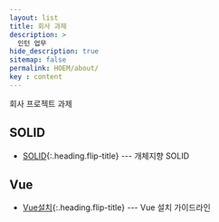 ```yaml
---
layout: list
title: 회사 과제
description: >
  인턴 업무
hide_description: true
sitemap: false
permalink: HOEM/about/
key : content
---
```


회사 프로젝트 과제

## SOLID
* [SOLID]{:.heading.flip-title} --- 개체지향 SOLID

## Vue
* [Vue설치]{:.heading.flip-title} --- Vue 설치 가이드라인








[SOLID]: solid.md
[Vue설치]: Vue.md
